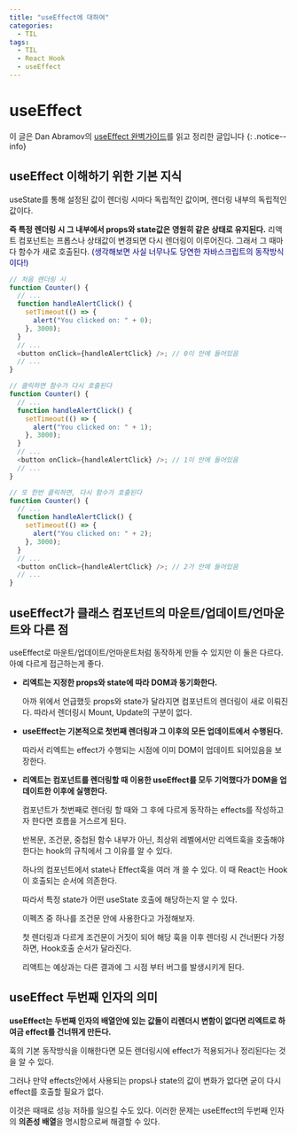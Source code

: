 ```yaml
---
title: "useEffect에 대하여"
categories:
  - TIL
tags:
  - TIL
  - React Hook
  - useEffect
---
```


# useEffect

이 글은 Dan Abramov의 [useEffect 완벽가이드](https://overreacted.io/ko/a-complete-guide-to-useeffect/)를 읽고 정리한 글입니다
{: .notice--info}

## useEffect 이해하기 위한 기본 지식

useState를 통해 설정된 값이 렌더링 시마다 독립적인 값이며, 렌더링 내부의 독립적인 값이다.

**즉 특정 렌더링 시 그 내부에서 props와 state값은 영원히 같은 상태로 유지된다.** 리액트 컴포넌트는 프롭스나 상태값이 변경되면 다시 렌더링이 이루어진다. 그래서 그 때마다 함수가 새로 호출된다. <span style="color:navy">(생각해보면 사실 너무나도 당연한 자바스크립트의 동작방식이다!)</span>

```javascript
// 처음 랜더링 시
function Counter() {
  // ...
  function handleAlertClick() {
    setTimeout(() => {
      alert("You clicked on: " + 0);
    }, 3000);
  }
  // ...
  <button onClick={handleAlertClick} />; // 0이 안에 들어있음
  // ...
}

// 클릭하면 함수가 다시 호출된다
function Counter() {
  // ...
  function handleAlertClick() {
    setTimeout(() => {
      alert("You clicked on: " + 1);
    }, 3000);
  }
  // ...
  <button onClick={handleAlertClick} />; // 1이 안에 들어있음
  // ...
}

// 또 한번 클릭하면, 다시 함수가 호출된다
function Counter() {
  // ...
  function handleAlertClick() {
    setTimeout(() => {
      alert("You clicked on: " + 2);
    }, 3000);
  }
  // ...
  <button onClick={handleAlertClick} />; // 2가 안에 들어있음
  // ...
}
```

## useEffect가 클래스 컴포넌트의 마운트/업데이트/언마운트와 다른 점

useEffect로 마운트/업데이트/언마운트처럼 동작하게 만들 수 있지만 이 둘은 다르다. 아예 다르게 접근하는게 좋다.

- **리엑트는 지정한 props와 state에 따라 DOM과 동기화한다.**

  아까 위에서 언급했듯 props와 state가 달라지면 컴포넌트의 렌더링이 새로 이뤄진다. 따라서 렌더링시 Mount, Update의 구분이 없다.

- **useEffect는 기본적으로 첫번째 렌더링과 그 이후의 모든 업데이트에서 수행된다.**

  따라서 리엑트는 effect가 수행되는 시점에 이미 DOM이 업데이트 되어있음을 보장한다.

- **리액트는 컴포넌트를 렌더링할 때 이용한 useEffect를 모두 기억했다가 DOM을 업데이트한 이후에 실행한다.**

  컴포넌트가 첫번째로 렌더링 할 때와 그 후에 다르게 동작하는 effects를 작성하고자 한다면 흐름을 거스르게 된다.

  반복문, 조건문, 중첩된 함수 내부가 아닌, 최상위 레벨에서만 리엑트훅을 호출해야 한다는 hook의 규칙에서 그 이유를 알 수 있다.

  하나의 컴포넌트에서 state나 Effect훅을 여러 개 쓸 수 있다. 이 때 React는 Hook이 호출되는 순서에 의존한다.

  따라서 특정 state가 어떤 useState 호출에 해당하는지 알 수 있다.

  이펙츠 중 하나를 조건문 안에 사용한다고 가정해보자.

  첫 렌더링과 다르게 조건문이 거짓이 되어 해당 훅을 이후 렌더링 시 건너뛴다 가정하면, Hook호출 순서가 달라진다.

  리액트는 예상과는 다른 결과에 그 시점 부터 버그를 발생시키게 된다.

## useEffect 두번째 인자의 의미

**useEffect는 두번째 인자의 배열안에 있는 값들이 리렌더시 변함이 없다면 리엑트로 하여금 effect를 건너뛰게 만든다.**

훅의 기본 동작방식을 이해한다면 모든 렌더링시에 effect가 적용되거나 정리된다는 것을 알 수 있다.

그러나 만약 effects안에서 사용되는 props나 state의 값이 변화가 없다면 굳이 다시 effect를 호출할 필요가 없다.

이것은 때때로 성능 저하를 일으킬 수도 있다. 이러한 문제는 useEffect의 두번째 인자의 **의존성 배열**을 명시함으로써 해결할 수 있다.
